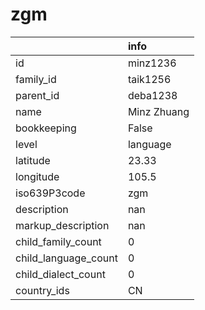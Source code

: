 # zgm
|                      | info        |
|:---------------------|:------------|
| id                   | minz1236    |
| family_id            | taik1256    |
| parent_id            | deba1238    |
| name                 | Minz Zhuang |
| bookkeeping          | False       |
| level                | language    |
| latitude             | 23.33       |
| longitude            | 105.5       |
| iso639P3code         | zgm         |
| description          | nan         |
| markup_description   | nan         |
| child_family_count   | 0           |
| child_language_count | 0           |
| child_dialect_count  | 0           |
| country_ids          | CN          |